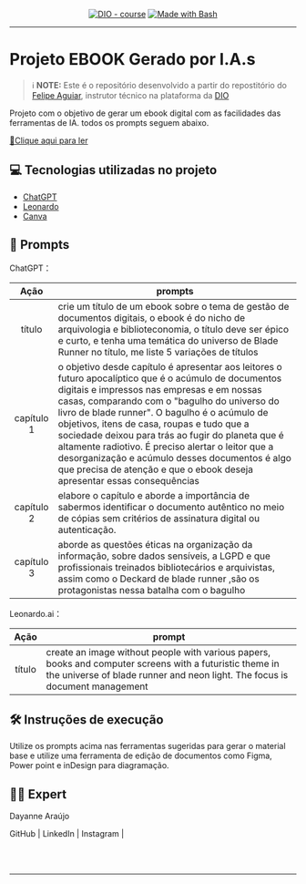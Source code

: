 <p align="center">

</p>

<p align="center">
<a href="https://dio.me/"><img src="https://img.shields.io/badge/DIO-Course-28DA77?logo=youtube" alt="DIO - course"></a>
<a href="https://www.gnu.org/software/bash/" title="Go to Bash homepage"><img src="https://img.shields.io/badge/Prompt-Project-blue?logo=gnu-bash&amp;logoColor=white" alt="Made with Bash"></a></p>

-------
</p>

# Projeto EBOOK Gerado por I.A.s

> ℹ️ **NOTE:** Este é o repositório desenvolvido a partir do repostitório do [Felipe Aguiar](https://github.com/felipeAguiarCode), instrutor técnico na plataforma da [DIO](https://dio.me)

Projeto com o objetivo de gerar um ebook digital com as facilidades das ferramentas de IA. todos os prompts
seguem abaixo.

<a href="https://www.canva.com/design/DAGE7cc7aFc/vXRd8sjUXlnmaO_QsVLA1Q/view?utm_content=DAGE7cc7aFc&utm_campaign=designshare&utm_medium=link&utm_source=editor" title="View PDF now"> 📕Clique aqui para ler</a>

## 💻 Tecnologias utilizadas no projeto

- [ChatGPT](https://chat.openai.com/)
- [Leonardo](https://app.leonardo.ai/)
- [Canva](https://www.canva.com/)

## 🧠 Prompts

ChatGPT：

| Ação | prompts |
| :------: | ------------------------------------------------------------------------------------------------------------------------------------------------------------------------------------------------------------------------------------------------------------------------------ |
| título | crie um título de um ebook sobre o tema de gestão de documentos digitais, o ebook é do nicho de arquivologia e biblioteconomia, o título deve ser épico e curto, e tenha uma temática do universo de Blade Runner no título, me liste 5 variações de títulos |
| capítulo 1 | o objetivo desde capítulo é apresentar aos leitores o futuro apocalíptico que é o acúmulo de documentos digitais e impressos nas empresas e em nossas casas, comparando com o "bagulho do universo do livro de blade runner". O bagulho é o acúmulo de objetivos, itens de casa, roupas e tudo que a sociedade deixou para trás ao fugir do planeta que é altamente radiotivo. É preciso alertar o leitor que a desorganização e acúmulo desses documentos é algo que precisa de atenção e que o ebook deseja apresentar essas consequências |
| capítulo 2 | elabore o capítulo e aborde a importância de sabermos identificar o documento autêntico no meio de cópias sem critérios de assinatura digital ou autenticação. |
| capítulo 3 | aborde as questões éticas na organização da informação, sobre dados sensíveis, a LGPD e que profissionais treinados bibliotecários e arquivistas, assim como o Deckard de blade runner ,são os protagonistas nessa batalha com o bagulho |

Leonardo.ai：

| Ação | prompt |
| :----: | -------------------------------------------------------------------------------------- |
| título | create an image without people with various papers, books and computer screens with a futuristic theme in the universe of blade runner and neon light. The focus is document management |

## 🛠️ Instruções de execução

Utilize os prompts acima nas ferramentas sugeridas para gerar o material base e utilize uma ferramenta de edição de documentos como Figma, Power point e inDesign para diagramação.

## 👨‍💻 Expert

<p>
 Dayanne Araújo<br>

  GitHub |
  LinkedIn
 |
  Instagram
 |</p>
<br/><br/>
<p>

---
